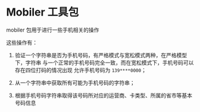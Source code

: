 # Mobiler 工具包

mobiler 包用于进行一些手机相关的操作

这些操作有：

1. 验证一个字符串是否为手机号码，有严格模式与宽松模式两种，在严格模型下，字符串
与一个正常的手机号码完全一致，而在宽松模式下，手机号码可以存在四位打码的情况出现
允许手机号码为 `139****0000`；

2. 从一个字符串中获取所有可能为手机号码的字符串；

3. 根据手机号码字符串取得该号码所对应的运营商、卡类型、所属的省市等基本号码信息